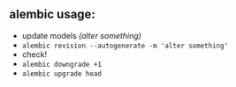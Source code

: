 ## alembic usage:
* update models _(alter something)_
* `alembic revision --autogenerate -m 'alter something'`
* check!
* `alembic downgrade +1`
* `alembic upgrade head`
